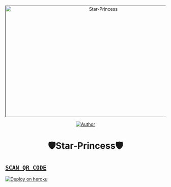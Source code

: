  <p align="center">  
  <a href="">
    <img alt="Star-Princess" width="600" height="350" src="https://i.ibb.co/X7MXN1m/0-W2-NCV6-Imgur.png">
  </a>
</p>



<p align="center">
<a href="https://github.com/chaminduindula/Star-Princess"><img title="Author" src="https://img.shields.io/badge/Star-Princess BOT-black?style=for-the-badge&logo=github"></a>
 
<h1 align="center">🛡️Star-Princess🛡️</h1>



## [`SCAN QR CODE`](https://replit.com/@chaminduindulaa/Star-Princess?v=1)

[![Deploy on heroku](https://www.herokucdn.com/deploy/button.svg)](https://dashboard.heroku.com/new?button-url=https://github.com/chaminduindula/Star-Princess&template=https://github.com/chaminduindula/Star-Princess.git)
